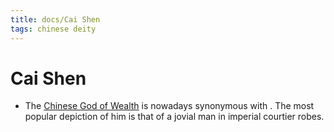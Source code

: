```yaml
---
title: docs/Cai Shen
tags: chinese deity
---
```


# Cai Shen 
- The [Chinese God of Wealth](https://owlcation.com/humanities/gods-goddesses-wealth) is nowadays synonymous with [](https://holidappy.com/holidays/Celebrating-Chinese-New-Year-in-Singapore#mod_42842688). The most popular depiction of him is that of a jovial man in imperial courtier robes.